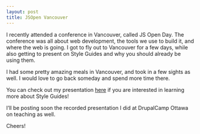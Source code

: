 ```yaml
---
layout: post
title: JSOpen Vancouver
---
```


I recently attended a conference in Vancouver, called JS Open Day. The conference was all about web development, the tools we use to build it, and where the web is going. I got to fly out to Vancouver for a few days, while also getting to present on Style Guides and why you should already be using them. 

I had some pretty amazing meals in Vancouver, and took in a few sights as well. I would love to go back someday and spend more time there. 

You can check out my presentation [here](http://slides.com/tset/styleguides) if you are interested in learning more about Style Guides!

I’ll be posting soon the recorded presentation I did at DrupalCamp Ottawa on teaching as well. 

Cheers!